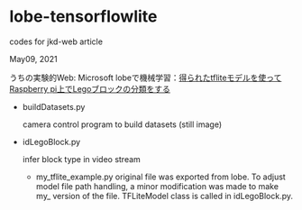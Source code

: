 # lobe-tensorflowlite
codes for jkd-web article

May09, 2021

うちの実験的Web: Microsoft lobeで機械学習：[得られたtfliteモデルを使ってRaspberry pi上でLegoブロックの分類をする]()

- buildDatasets.py

  camera control program to build datasets (still image)

- idLegoBlock.py

  infer block type in video stream

  - my_tflite_example.py
    original file was exported from lobe.  To adjust model file path handling, a minor modification was made to make my_ version of the file. TFLiteModel class is called in idLegoBlock.py.  

